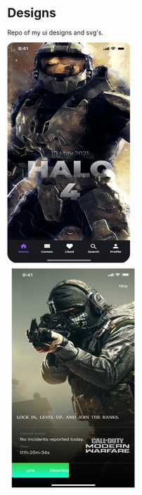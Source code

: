 # Designs
 Repo of my ui designs and svg's.
 

<div style="display:flex; width:100%; height:100%; flex-wrap:wrap; " ><img  style="margin-right:20px;" src="https://github.com/satish-rajnale/Designs/blob/main/Halo.png" width="280px" height="500px"/><img  style="margin:10px;" src="https://github.com/satish-rajnale/Designs/blob/main/cod.png" width="280px" height="500px"/></div>







